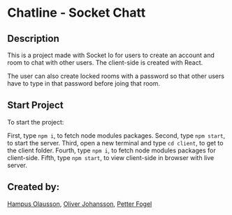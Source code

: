 # Chatline - Socket Chatt

## Description

This is a project made with Socket Io for users to create an account and room to chat with other users. The client-side is created with React. 

The user can also create locked rooms with a password so that other users have to type in that password before joing that room.

## Start Project

To start the project:

First, type `npm i`, to fetch node modules packages.
Second, type `npm start`, to start the server.
Third, open a new terminal and type `cd client`, to get to the client folder.
Fourth, type `npm i`, to fetch node modules packages for client-side.
Fifth, type `npm start`, to view client-side in browser with live server.

## Created by:

[Hampus Olausson](https://github.com/HampusJohnOlausson), 
[Oliver Johansson](https://github.com/Browbeans),
[Petter Fogel](https://github.com/PetterFogel)